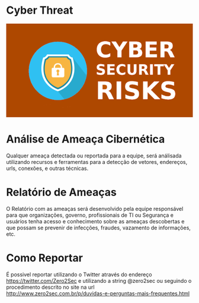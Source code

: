 # Cyber Threat

<p align="center"> <img src="https://github.com/zero2sec/CyberThreat/blob/master/config/CyberThreat.png"></p>

# Análise de Ameaça Cibernética

Qualquer ameaça detectada ou reportada para a equipe, será análisada utilizando recursos e ferramentas para a detecção de vetores, endereços, urls, conexões, e outras técnicas.

# Relatório de Ameaças

O Relatório com as ameaças será desenvolvido pela equipe responsável para que organizações, governo, profissionais de TI ou Segurança e usuários tenha acesso e conhecimento sobre as ameaças descobertas e que possam se prevenir de infecções, fraudes, vazamento de informações, etc.

# Como Reportar

É possivel reportar utilizando o Twitter através do endereço https://twitter.com/Zero2Sec e utilizando a string @zero2sec ou seguindo o procedimento descrito no site na url http://www.zero2sec.com.br/p/duvidas-e-perguntas-mais-frequentes.html
